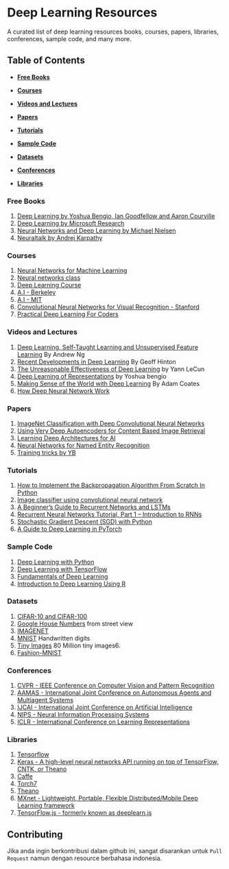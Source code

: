 # Deep Learning Resources
A curated list of deep learning resources books, courses, papers, libraries, conferences, sample code, and many more.

## Table of Contents
* **[Free Books](#free-books)**

* **[Courses](#courses)**

* **[Videos and Lectures](#videos-and-lectures)**

* **[Papers](#papers)**

* **[Tutorials](#tutorials)**

* **[Sample Code](#sample-code)**

* **[Datasets](#datasets)**

* **[Conferences](#conferences)**

* **[Libraries](#libraries)**

### Free Books
1.  [Deep Learning by Yoshua Bengio, Ian Goodfellow and Aaron Courville](http://www.deeplearningbook.org/)
2.  [Deep Learning by Microsoft Research](http://research.microsoft.com/pubs/209355/DeepLearning-NowPublishing-Vol7-SIG-039.pdf)
3.  [Neural Networks and Deep Learning by  Michael Nielsen](http://neuralnetworksanddeeplearning.com/)
4.  [Neuraltalk by Andrej Karpathy](https://github.com/karpathy/neuraltalk)

### Courses
1.	[Neural Networks for Machine Learning](https://class.coursera.org/neuralnets-2012-001)
2.	[Neural networks class](https://www.youtube.com/playlist?list=PL6Xpj9I5qXYEcOhn7TqghAJ6NAPrNmUBH)
3.	[Deep Learning Course](http://cilvr.cs.nyu.edu/doku.php?id=deeplearning:slides:start)
4.	[A.I - Berkeley](https://courses.edx.org/courses/BerkeleyX/CS188x_1/1T2013/courseware/)
5.	[A.I - MIT](http://ocw.mit.edu/courses/electrical-engineering-and-computer-science/6-034-artificial-intelligence-fall-2010/lecture-videos/)
6.	[Convolutional Neural Networks for Visual Recognition - Stanford](http://vision.stanford.edu/teaching/cs231n/syllabus.html)
7.	[Practical Deep Learning For Coders](http://course.fast.ai/)

### Videos and Lectures
1.  [Deep Learning, Self-Taught Learning and Unsupervised Feature Learning](https://www.youtube.com/watch?v=n1ViNeWhC24) By Andrew Ng
2.  [Recent Developments in Deep Learning](https://www.youtube.com/watch?v=vShMxxqtDDs&amp;index=3&amp;list=PL78U8qQHXgrhP9aZraxTT5-X1RccTcUYT) By Geoff Hinton
3.  [The Unreasonable Effectiveness of Deep Learning](https://www.youtube.com/watch?v=sc-KbuZqGkI) by Yann LeCun
4.  [Deep Learning of Representations](https://www.youtube.com/watch?v=4xsVFLnHC_0) by Yoshua bengio
5.  [Making Sense of the World with Deep Learning](http://vimeo.com/80821560) By Adam Coates 
6.  [How Deep Neural Network Work](https://www.youtube.com/watch?v=ILsA4nyG7I0&t=68s)

### Papers
1.  [ImageNet Classification with Deep Convolutional Neural Networks](http://papers.nips.cc/paper/4824-imagenet-classification-with-deep-convolutional-neural-networks.pdf)
2.  [Using Very Deep Autoencoders for Content Based Image Retrieval](http://www.cs.toronto.edu/~hinton/absps/esann-deep-final.pdf)
3.  [Learning Deep Architectures for AI](http://www.iro.umontreal.ca/~lisa/pointeurs/TR1312.pdf)
4.  [Neural Networks for Named Entity Recognition](http://nlp.stanford.edu/~socherr/pa4_ner.pdf)
5.  [Training tricks by YB](http://www.iro.umontreal.ca/~bengioy/papers/YB-tricks.pdf)

### Tutorials
1.	[How to Implement the Backpropagation Algorithm From Scratch In Python](https://machinelearningmastery.com/implement-backpropagation-algorithm-scratch-python/)
2.	[Image classifier using convolutional neural network](http://cv-tricks.com/tensorflow-tutorial/training-convolutional-neural-network-for-image-classification/)
3.	[A Beginner’s Guide to Recurrent Networks and LSTMs](https://deeplearning4j.org/lstm.html)
4.	[Recurrent Neural Networks Tutorial, Part 1 – Introduction to RNNs](http://www.wildml.com/2015/09/recurrent-neural-networks-tutorial-part-1-introduction-to-rnns/)
5.	[Stochastic Gradient Descent (SGD) with Python](https://www.pyimagesearch.com/2016/10/17/stochastic-gradient-descent-sgd-with-python/)
6.	[A Guide to Deep Learning in PyTorch](http://belajar.machinelearning.id/panduan/pytorch/)

### Sample Code
1. [Deep Learning with Python](https://github.com/Apress/deep-learning-w-python)
2. [Deep Learning with TensorFlow](https://github.com/PacktPublishing/Deep-Learning-with-TensorFlow)
3. [Fundamentals of Deep Learning](https://github.com/darksigma/Fundamentals-of-Deep-Learning-Book)
4. [Introduction to Deep Learning Using R](https://github.com/Apress/intro-to-deep-learning-using-r)

### Datasets
1.  [CIFAR-10 and CIFAR-100](http://www.cs.toronto.edu/~kriz/cifar.html)
2.  [Google House Numbers](http://ufldl.stanford.edu/housenumbers/) from street view
3.  [IMAGENET](http://www.image-net.org/)
4.  [MNIST](http://yann.lecun.com/exdb/mnist/) Handwritten digits
5.  [Tiny Images](http://groups.csail.mit.edu/vision/TinyImages/) 80 Million tiny images6.
6.  [Fashion-MNIST](https://github.com/zalandoresearch/fashion-mnist) 

### Conferences
1. [CVPR - IEEE Conference on Computer Vision and Pattern Recognition](http://cvpr2018.thecvf.com)
2. [AAMAS - International Joint Conference on Autonomous Agents and Multiagent Systems](http://celweb.vuse.vanderbilt.edu/aamas18/)
3.  [IJCAI - 	International Joint Conference on Artificial Intelligence](https://www.ijcai-18.org/)
4. [NIPS - Neural Information Processing Systems](https://nips.cc/Conferences/2018)
5. [ICLR - International Conference on Learning Representations](https://iclr.cc/)

### Libraries
1.	[Tensorflow](https://www.tensorflow.org/)
2.	[Keras - A high-level neural networks API running on top of TensorFlow, CNTK, or Theano](http://keras.io)
3.	[Caffe](http://caffe.berkeleyvision.org/)
4.	[Torch7](http://torch.ch/)
5.	[Theano](http://deeplearning.net/software/theano/)
6.	[MXnet - Lightweight, Portable, Flexible Distributed/Mobile Deep Learning framework](https://github.com/dmlc/mxnet/)
7.	[TensorFlow.js - formerly known as deeplearn.js](https://github.com/tensorflow/tfjs-core)

## Contributing
Jika anda ingin berkontribusi dalam github ini, sangat disarankan untuk `Pull Request` namun dengan resource berbahasa indonesia.
